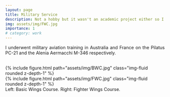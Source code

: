 ```yaml
---
layout: page
title: Military Service
description: Not a hobby but it wasn't an academic project either so I put it here 🤷‍♂️
img: assets/img/FWC.jpg
importance: 1
# category: work
---
```

<p style="text-align: justify">
I underwent military aviation training in Australia and France on the Pilatus PC-21 and the Alenia Aermacchi M-346 respectively.
<br><br>
</p>

<div class="row justify-content-center">
    <div class="col-6">
        {% include figure.html path="assets/img/BWC.jpg" class="img-fluid rounded z-depth-1" %}
    </div>
    <div class="col-6">
        {% include figure.html path="assets/img/FWC.jpg" class="img-fluid rounded z-depth-1" %}
    </div>
</div>
<div class="caption">
    Left: Basic Wings Course. Right: Fighter Wings Course.
</div>